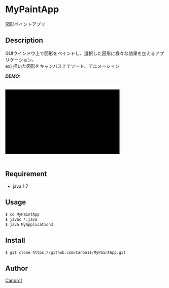 # MyPaintApp
図形ペイントアプリ

## Description
GUIウインドウ上で図形をペイントし、選択した図形に様々な効果を加えるアプリケーション。  
ex) 描いた図形をキャンバス上でソート、アニメーション

***DEMO:***

![circleanimationmuvie](https://github.com/Canon11/MyPaintApp/blob/master/gif/MyPaintDemo.gif)

## Requirement
- java 1.7

## Usage
```
$ cd MyPaintApp
$ javac *.java
$ java MyApplication3
```

## Install
```
$ git clone https://github.com/Canon11/MyPaintApp.git
```

## Author

[Canon11](https://github.com/Canon11)
